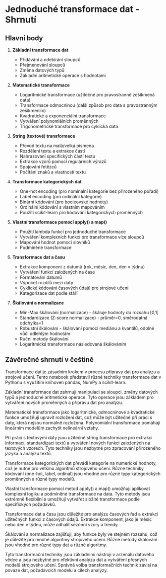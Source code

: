 # Jednoduché transformace dat - Shrnutí

## Hlavní body

1. **Základní transformace dat**
   - Přidávání a odebírání sloupců
   - Přejmenování sloupců
   - Změna datových typů
   - Základní aritmetické operace s hodnotami

2. **Matematické transformace**
   - Logaritmické transformace (užitečné pro pravostranně zešikmená data)
   - Transformace odmocninou (další způsob pro data s pravostranným zešikmením)
   - Kvadratické a exponenciální transformace
   - Vytváření polynomiálních proměnných
   - Trigonometrické transformace pro cyklická data

3. **String (textové) transformace**
   - Převod textu na malá/velká písmena
   - Rozdělení textu a extrakce částí
   - Nahrazování specifických částí textu
   - Extrakce vzorů pomocí regulárních výrazů
   - Spojování řetězců
   - Počítání znaků a vlastností textu

4. **Transformace kategorických dat**
   - One-hot encoding (pro nominální kategorie bez přirozeného pořadí)
   - Label encoding (pro ordinální kategorie)
   - Binární kódování (pro booleovské hodnoty)
   - Ordinální kódování s vlastním mapováním
   - Použití scikit-learn pro kódování kategorických proměnných

5. **Vlastní transformace pomocí apply() a map()**
   - Použití lambda funkcí pro jednoduché transformace
   - Vytváření komplexních funkcí pro transformace více sloupců
   - Mapování hodnot pomocí slovníků
   - Podmíněné transformace

6. **Transformace dat a času**
   - Extrakce komponent z datumů (rok, měsíc, den, den v týdnu)
   - Vytváření funkcí založených na čase
   - Formátování datumů
   - Výpočet rozdílů mezi daty
   - Cyklické kódování časových údajů pro strojové učení
   - Kategorizace dat podle stáří

7. **Škálování a normalizace**
   - Min-Max škálování (normalizace) - škáluje hodnoty do rozsahu [0,1]
   - Standardizace (Z-score normalizace) - průměr=0, směrodatná odchylka=1
   - Robustní škálování - škálování pomocí mediánu a kvantilů, odolné vůči odlehlým hodnotám
   - Ruční metody škálování
   - Logaritmická transformace následovaná škálováním

## Závěrečné shrnutí v češtině

Transformace dat je zásadním krokem v procesu přípravy dat pro analýzu a strojové učení. Tento notebook představil různé techniky transformace dat v Pythonu s využitím knihoven pandas, NumPy a scikit-learn.

Základní transformace dat zahrnují manipulaci se sloupci, změny datových typů a jednoduché aritmetické operace. Tyto operace jsou základem pro vytváření nových proměnných a přípravu dat pro analýzu.

Matematické transformace jako logaritmické, odmocninové a kvadratické funkce umožňují upravit rozložení dat, což může být užitečné při práci s daty, která nejsou normálně rozložena. Polynomiální transformace pomáhají lineárním modelům zachytit nelineární vztahy.

Při práci s textovými daty jsou užitečné string transformace pro extrakci informací, standardizaci textů a vytváření nových funkcí založených na textových vzorech. Tyto techniky jsou nezbytné pro zpracování přirozeného jazyka a analýzu textů.

Transformace kategorických dat převádí kategorie na numerické hodnoty, což je nutné pro většinu algoritmů strojového učení. Různé techniky kódování (one-hot, label, ordinal) jsou vhodné pro různé typy kategorických proměnných a různé typy modelů.

Vlastní transformace pomocí metod apply() a map() umožňují aplikovat komplexní logiku a podmíněné transformace na data. Tyto metody jsou extrémně flexibilní a umožňují vytvářet složité transformace podle specifických požadavků.

Transformace dat a času jsou důležité pro analýzu časových řad a extrakci užitečných funkcí z časových údajů. Extrakce komponent, jako je měsíc nebo den v týdnu, může odhalit sezónní vzory a trendy.

Škálování a normalizace zajišťují, aby funkce byly ve stejném rozsahu, což je důležité pro mnohé algoritmy strojového učení. Různé metody škálování jsou vhodné pro různé typy dat a různé algoritmy.

Tyto transformační techniky jsou základními nástroji v arzenálu datového vědce a jsou nezbytné pro efektivní analýzu dat a vytváření přesných modelů strojového učení. Správná volba transformačních technik závisí na povaze dat, požadavcích modelu a cílech analýzy.